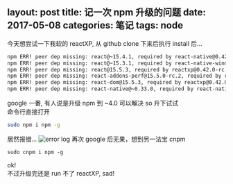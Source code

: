 layout: post
title: 记一次 npm 升级的问题
date: 2017-05-08
categories: 笔记
tags: node
---

今天想尝试一下我软的 reactXP, 从 github clone 下来后执行 install 后...
<!-- more -->
```bash
npm ERR! peer dep missing: react@~15.4.1, required by react-native@0.42.3
npm ERR! peer dep missing: react@~15.3.1, required by react-native-windows@0.33.4
npm ERR! peer dep missing: react@15.5.3, required by reactxp@0.42.0-rc.1
npm ERR! peer dep missing: react-addons-perf@15.5.0-rc.2, required by reactxp@0.42.0-rc.1
npm ERR! peer dep missing: react-dom@15.5.3, required by reactxp@0.42.0-rc.1
npm ERR! peer dep missing: react-native@~0.33.0, required by react-native-windows@0.33.4
```
google 一番, 有人说是升级 npm 到 ~4.0 可以解决 so 升下试试  
命令行直接打开
```bash
sudo npm i npm -g
```
居然报错...
![error log](/uploads/WechatIMG204.jpeg)
再次 google 后无果，想到另一法宝 cnpm
```
sudo cnpm i npm -g
```
ok!   
不过升级完还是 run 不了 reactXP, sad!
